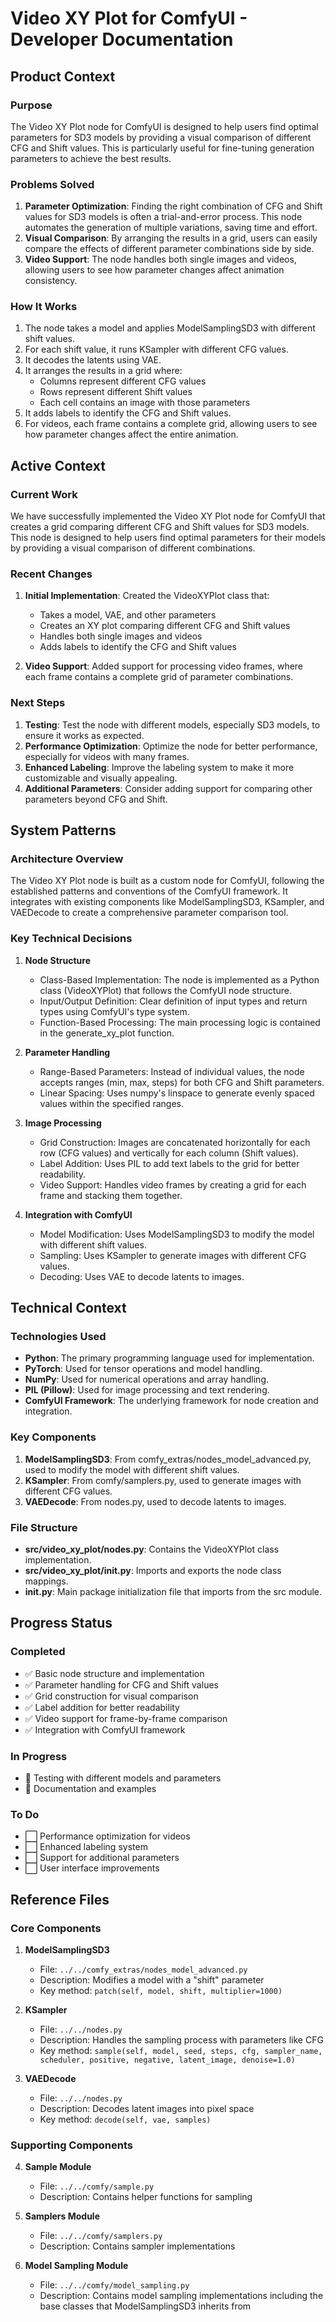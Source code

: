 # Video XY Plot for ComfyUI - Developer Documentation

## Product Context

### Purpose
The Video XY Plot node for ComfyUI is designed to help users find optimal parameters for SD3 models by providing a visual comparison of different CFG and Shift values. This is particularly useful for fine-tuning generation parameters to achieve the best results.

### Problems Solved
1. **Parameter Optimization**: Finding the right combination of CFG and Shift values for SD3 models is often a trial-and-error process. This node automates the generation of multiple variations, saving time and effort.
2. **Visual Comparison**: By arranging the results in a grid, users can easily compare the effects of different parameter combinations side by side.
3. **Video Support**: The node handles both single images and videos, allowing users to see how parameter changes affect animation consistency.

### How It Works
1. The node takes a model and applies ModelSamplingSD3 with different shift values.
2. For each shift value, it runs KSampler with different CFG values.
3. It decodes the latents using VAE.
4. It arranges the results in a grid where:
   - Columns represent different CFG values
   - Rows represent different Shift values
   - Each cell contains an image with those parameters
5. It adds labels to identify the CFG and Shift values.
6. For videos, each frame contains a complete grid, allowing users to see how parameter changes affect the entire animation.

## Active Context

### Current Work
We have successfully implemented the Video XY Plot node for ComfyUI that creates a grid comparing different CFG and Shift values for SD3 models. This node is designed to help users find optimal parameters for their models by providing a visual comparison of different combinations.

### Recent Changes
1. **Initial Implementation**: Created the VideoXYPlot class that:
   - Takes a model, VAE, and other parameters
   - Creates an XY plot comparing different CFG and Shift values
   - Handles both single images and videos
   - Adds labels to identify the CFG and Shift values

2. **Video Support**: Added support for processing video frames, where each frame contains a complete grid of parameter combinations.

### Next Steps
1. **Testing**: Test the node with different models, especially SD3 models, to ensure it works as expected.
2. **Performance Optimization**: Optimize the node for better performance, especially for videos with many frames.
3. **Enhanced Labeling**: Improve the labeling system to make it more customizable and visually appealing.
4. **Additional Parameters**: Consider adding support for comparing other parameters beyond CFG and Shift.

## System Patterns

### Architecture Overview
The Video XY Plot node is built as a custom node for ComfyUI, following the established patterns and conventions of the ComfyUI framework. It integrates with existing components like ModelSamplingSD3, KSampler, and VAEDecode to create a comprehensive parameter comparison tool.

### Key Technical Decisions

1. **Node Structure**
   - Class-Based Implementation: The node is implemented as a Python class (VideoXYPlot) that follows the ComfyUI node structure.
   - Input/Output Definition: Clear definition of input types and return types using ComfyUI's type system.
   - Function-Based Processing: The main processing logic is contained in the generate_xy_plot function.

2. **Parameter Handling**
   - Range-Based Parameters: Instead of individual values, the node accepts ranges (min, max, steps) for both CFG and Shift parameters.
   - Linear Spacing: Uses numpy's linspace to generate evenly spaced values within the specified ranges.

3. **Image Processing**
   - Grid Construction: Images are concatenated horizontally for each row (CFG values) and vertically for each column (Shift values).
   - Label Addition: Uses PIL to add text labels to the grid for better readability.
   - Video Support: Handles video frames by creating a grid for each frame and stacking them together.

4. **Integration with ComfyUI**
   - Model Modification: Uses ModelSamplingSD3 to modify the model with different shift values.
   - Sampling: Uses KSampler to generate images with different CFG values.
   - Decoding: Uses VAE to decode latents to images.

## Technical Context

### Technologies Used
- **Python**: The primary programming language used for implementation.
- **PyTorch**: Used for tensor operations and model handling.
- **NumPy**: Used for numerical operations and array handling.
- **PIL (Pillow)**: Used for image processing and text rendering.
- **ComfyUI Framework**: The underlying framework for node creation and integration.

### Key Components
1. **ModelSamplingSD3**: From comfy_extras/nodes_model_advanced.py, used to modify the model with different shift values.
2. **KSampler**: From comfy/samplers.py, used to generate images with different CFG values.
3. **VAEDecode**: From nodes.py, used to decode latents to images.

### File Structure
- **src/video_xy_plot/nodes.py**: Contains the VideoXYPlot class implementation.
- **src/video_xy_plot/__init__.py**: Imports and exports the node class mappings.
- **__init__.py**: Main package initialization file that imports from the src module.

## Progress Status

### Completed
- ✅ Basic node structure and implementation
- ✅ Parameter handling for CFG and Shift values
- ✅ Grid construction for visual comparison
- ✅ Label addition for better readability
- ✅ Video support for frame-by-frame comparison
- ✅ Integration with ComfyUI framework

### In Progress
- 🔄 Testing with different models and parameters
- 🔄 Documentation and examples

### To Do
- ⬜ Performance optimization for videos
- ⬜ Enhanced labeling system
- ⬜ Support for additional parameters
- ⬜ User interface improvements

## Reference Files

### Core Components
1. **ModelSamplingSD3**
   - File: `../../comfy_extras/nodes_model_advanced.py`
   - Description: Modifies a model with a "shift" parameter
   - Key method: `patch(self, model, shift, multiplier=1000)`

2. **KSampler**
   - File: `../../nodes.py`
   - Description: Handles the sampling process with parameters like CFG
   - Key method: `sample(self, model, seed, steps, cfg, sampler_name, scheduler, positive, negative, latent_image, denoise=1.0)`

3. **VAEDecode**
   - File: `../../nodes.py`
   - Description: Decodes latent images into pixel space
   - Key method: `decode(self, vae, samples)`

### Supporting Components
4. **Sample Module**
   - File: `../../comfy/sample.py`
   - Description: Contains helper functions for sampling

5. **Samplers Module**
   - File: `../../comfy/samplers.py`
   - Description: Contains sampler implementations

6. **Model Sampling Module**
   - File: `../../comfy/model_sampling.py`
   - Description: Contains model sampling implementations including the base classes that ModelSamplingSD3 inherits from

